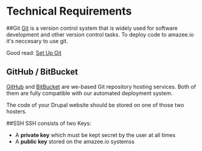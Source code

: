 # Technical Requirements

##Git
[Git](https://git-scm.com/) is a version control system that is widely used for software development and other version control tasks. To deploy code to amazee.io it's neccesary to use git.

Good read: [Set Up Git](https://help.github.com/articles/set-up-git/)

## GitHub / BitBucket

[GitHub](http://github.com) and [BitBucket](http://bitbucket.org) are we-based Git repository hosting services. Both of them are fully compatible with our automated deployment system.

The code of your Drupal website should be stored on one of those two hosters.


##SSH
SSH consists of two Keys:

- A **private key** which must be kept secret by the user at all times
- A **public key** stored on the amazee.io systemss

